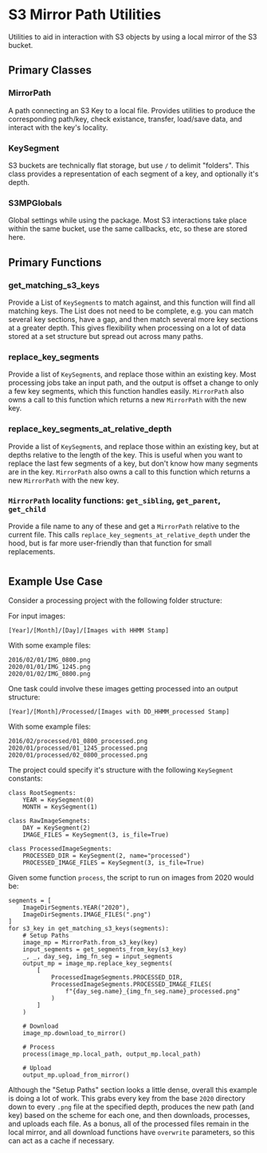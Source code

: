 # S3 Mirror Path Utilities  
Utilities to aid in interaction with S3 objects by using a local mirror of the S3 bucket. 
## Primary Classes 
### MirrorPath
A path connecting an S3 Key to a local file. Provides utilities to produce the corresponding path/key, check existance, transfer, load/save data, and interact with the key's locality.
### KeySegment
S3 buckets are technically flat storage, but use `/` to delimit "folders". This class provides a representation of each segment of a key, and optionally it's depth. 
### S3MPGlobals
Global settings while using the package. Most S3 interactions take place within the same bucket, use the same callbacks, etc, so these are stored here.
## Primary Functions
### get_matching_s3_keys
Provide a List of `KeySegment`s to match against, and this function will find all matching keys. The List does not need to be complete, e.g. you can match several key sections, have a gap, and then match several more key sections at a greater depth. This gives flexibility when processing on a lot of data stored at a set structure but spread out across many paths. 
### replace_key_segments
Provide a list of `KeySegment`s, and replace those within an existing key. Most processing jobs take an input path, and the output is offset a change to only a few key segments, which this function handles easily.
`MirrorPath` also owns a call to this function which returns a new `MirrorPath` with the new key.
### replace_key_segments_at_relative_depth
Provide a list of `KeySegment`s, and replace those within an existing key, but at depths relative to the length of the key. This is useful when you want to replace the last few segments of a key, but don't know how many segments are in the key.
`MirrorPath` also owns a call to this function which returns a new `MirrorPath` with the new key.
### `MirrorPath` locality functions: `get_sibling`, `get_parent`, `get_child` 
Provide a file name to any of these and get a `MirrorPath` relative to the current file. This calls `replace_key_segments_at_relative_depth` under the hood, but is far more user-friendly than that function for small replacements.

#
# 

## Example Use Case 
Consider a processing project with the following folder structure:

For input images:
```
[Year]/[Month]/[Day]/[Images with HHMM Stamp]
```
With some example files:
```
2016/02/01/IMG_0800.png
2020/01/01/IMG_1245.png
2020/01/02/IMG_0800.png
```
One task could involve these images getting processed into an output structure:
```
[Year]/[Month]/Processed/[Images with DD_HHMM_processed Stamp]
```
With some example files:
```
2016/02/processed/01_0800_processed.png
2020/01/processed/01_1245_processed.png
2020/01/processed/02_0800_processed.png
```


The project could specify it's structure with the following `KeySegment` constants:
```
class RootSegments:
    YEAR = KeySegment(0)
    MONTH = KeySegment(1)

class RawImageSemgnets:
    DAY = KeySegment(2)
    IMAGE_FILES = KeySegment(3, is_file=True)

class ProcessedImageSegments:
    PROCESSED_DIR = KeySegment(2, name="processed")
    PROCESSED_IMAGE_FILES = KeySegment(3, is_file=True)
```

Given some function `process`, the script to run on images from 2020 would be:
```
segments = [ 
    ImageDirSegments.YEAR("2020"),
    ImageDirSegments.IMAGE_FILES(".png")
]
for s3_key in get_matching_s3_keys(segments):
    # Setup Paths
    image_mp = MirrorPath.from_s3_key(key)
    input_segments = get_segments_from_key(s3_key)
    _, _, day_seg, img_fn_seg = input_segments
    output_mp = image_mp.replace_key_segments( 
        [ 
            ProcessedImageSegments.PROCESSED_DIR,
            ProcessedImageSegments.PROCESSED_IMAGE_FILES(
                f"{day_seg.name}_{img_fn_seg.name}_processed.png"
            )
        ]
    )

    # Download 
    image_mp.download_to_mirror() 

    # Process
    process(image_mp.local_path, output_mp.local_path)

    # Upload
    output_mp.upload_from_mirror()
```
Although the "Setup Paths" section looks a little dense, overall this example is doing a lot of work. This grabs every key from the base `2020` directory down to every `.png` file at the specified depth, produces the new path (and key) based on the scheme for each one, and then downloads, processes, and uploads each file. As a bonus, all of the processed files remain in the local mirror, and all download functions have `overwrite` parameters, so this can act as a cache if necessary. 